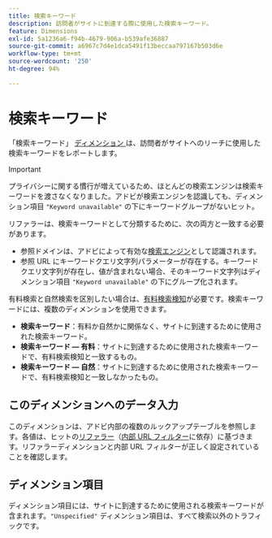 ```yaml
---
title: 検索キーワード
description: 訪問者がサイトに到達する際に使用した検索キーワード。
feature: Dimensions
exl-id: 5a1236a6-f94b-4679-906a-b539afe36887
source-git-commit: a6967c7d4e1dca5491f13beccaa797167b503d6e
workflow-type: tm+mt
source-wordcount: '250'
ht-degree: 94%

---
```


# 検索キーワード

「検索キーワード」 [ ディメンション ](overview.md) は、訪問者がサイトへのリーチに使用した検索キーワードをレポートします。

>[!IMPORTANT]
>
>プライバシーに関する慣行が増えているため、ほとんどの検索エンジンは検索キーワードを渡さなくなりました。アドビが検索エンジンを認識しても、ディメンション項目 `"Keyword unavailable"` の下にキーワードグループがないヒット。

リファラーは、検索キーワードとして分類するために、次の両方と一致する必要があります。

* 参照ドメインは、アドビによって有効な[検索エンジン](search-engine.md)として認識されます。
* 参照 URL にキーワードクエリ文字列パラメーターが存在する。キーワードクエリ文字列が存在し、値が含まれない場合、そのキーワード文字列はディメンション項目 `"Keyword unavailable"` の下にグループ化されます。

有料検索と自然検索を区別したい場合は、[有料検索検知](/help/admin/tools/manage-rs/edit-settings/general/paid-search-detection/paid-search-detection.md)が必要です。検索キーワードには、複数のディメンションを使用できます。

* **検索キーワード**：有料か自然かに関係なく、サイトに到達するために使用された検索キーワード。
* **検索キーワード — 有料**：サイトに到達するために使用された検索キーワードで、有料検索検知と一致するもの。
* **検索キーワード — 自然**：サイトに到達するために使用された検索キーワードで、有料検索検知と一致しなかったもの。

## このディメンションへのデータ入力

このディメンションは、アドビ内部の複数のルックアップテーブルを参照します。各値は、ヒットの[リファラー](referrer.md)（[内部 URL フィルター](/help/admin/tools/manage-rs/edit-settings/general/internal-url-filter-admin.md)に依存）に基づきます。リファラーディメンションと内部 URL フィルターが正しく設定されていることを確認します。

## ディメンション項目

ディメンション項目には、サイトに到達するために使用される検索キーワードが含まれます。`"Unspecified"` ディメンション項目は、すべて検索以外のトラフィックです。
